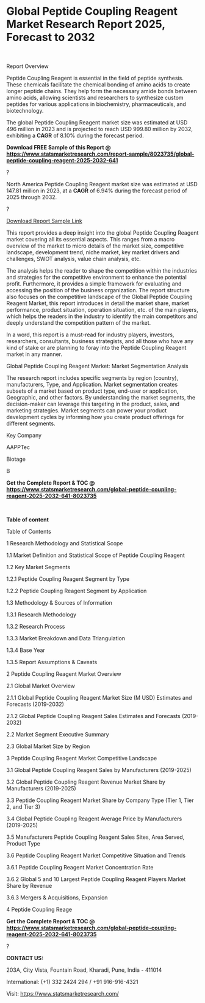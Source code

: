 <h1>Global Peptide Coupling Reagent Market Research Report 2025, Forecast to 2032</h1><br/><p>Report Overview</p>
 
 
 
 <p>Peptide Coupling Reagent is essential in the field of peptide synthesis. These chemicals facilitate the chemical bonding of amino acids to create longer peptide chains. They help form the necessary amide bonds between amino acids, allowing scientists and researchers to synthesize custom peptides for various applications in biochemistry, pharmaceuticals, and biotechnology.</p>
 
 
 
 <p>The global Peptide Coupling Reagent market size was estimated at USD 496 million in 2023 and is projected to reach USD 999.80 million by 2032, exhibiting a <strong>CAGR</strong> of 8.10% during the forecast period.</p>
 
 
 
 <div><b>Download FREE Sample of this Report @ <a href="https://www.statsmarketresearch.com/download-free-sample/8023735/global-peptide-coupling-reagent-2025-2032-641">https://www.statsmarketresearch.com/report-sample/8023735/global-peptide-coupling-reagent-2025-2032-641</a></b></div>
 
 
 
 <p>? </p>
 
 
 
 <p>North America Peptide Coupling Reagent market size was estimated at USD 147.81 million in 2023, at a <strong>CAGR</strong> of 6.94% during the forecast period of 2025 through 2032.</p>
 
 
 
 <p>? </p>
 
 
 
 <p><a href="https://www.statsmarketresearch.com/download-free-sample/8023735/global-peptide-coupling-reagent-2025-2032-641">Download Report Sample Link</a></p>
 
 
 
 <p>This report provides a deep insight into the global Peptide Coupling Reagent market covering all its essential aspects. This ranges from a macro overview of the market to micro details of the market size, competitive landscape, development trend, niche market, key market drivers and challenges, SWOT analysis, value chain analysis, etc.</p>
 
 
 
 <p>The analysis helps the reader to shape the competition within the industries and strategies for the competitive environment to enhance the potential profit. Furthermore, it provides a simple framework for evaluating and accessing the position of the business organization. The report structure also focuses on the competitive landscape of the Global Peptide Coupling Reagent Market, this report introduces in detail the market share, market performance, product situation, operation situation, etc. of the main players, which helps the readers in the industry to identify the main competitors and deeply understand the competition pattern of the market.</p>
 
 
 
 <p>In a word, this report is a must-read for industry players, investors, researchers, consultants, business strategists, and all those who have any kind of stake or are planning to foray into the Peptide Coupling Reagent market in any manner.</p>
 
 
 
 <p>Global Peptide Coupling Reagent Market: Market Segmentation Analysis</p>
 
 
 
 <p>The research report includes specific segments by region (country), manufacturers, Type, and Application. Market segmentation creates subsets of a market based on product type, end-user or application, Geographic, and other factors. By understanding the market segments, the decision-maker can leverage this targeting in the product, sales, and marketing strategies. Market segments can power your product development cycles by informing how you create product offerings for different segments.</p>
 
 
 
 <p>Key Company</p>
 
 
 
 <p>AAPPTec</p>
 
 
 
 <p>Biotage</p>
 
 
 
 <p>B</p>
 
 
 
 <div><b>Get the Complete Report & TOC @ <a href="https://www.statsmarketresearch.com/global-peptide-coupling-reagent-2025-2032-641-8023735">https://www.statsmarketresearch.com/global-peptide-coupling-reagent-2025-2032-641-8023735</a></b></div>
 
 
 
 <p><br />
 
 <b>Table of content</b></p>
 
 
 
 <p>Table of Contents<br />
 
 1 Research Methodology and Statistical Scope<br />
 
 1.1 Market Definition and Statistical Scope of Peptide Coupling Reagent<br />
 
 1.2 Key Market Segments<br />
 
 1.2.1 Peptide Coupling Reagent Segment by Type<br />
 
 1.2.2 Peptide Coupling Reagent Segment by Application<br />
 
 1.3 Methodology & Sources of Information<br />
 
 1.3.1 Research Methodology<br />
 
 1.3.2 Research Process<br />
 
 1.3.3 Market Breakdown and Data Triangulation<br />
 
 1.3.4 Base Year<br />
 
 1.3.5 Report Assumptions & Caveats<br />
 
 2 Peptide Coupling Reagent Market Overview<br />
 
 2.1 Global Market Overview<br />
 
 2.1.1 Global Peptide Coupling Reagent Market Size (M USD) Estimates and Forecasts (2019-2032)<br />
 
 2.1.2 Global Peptide Coupling Reagent Sales Estimates and Forecasts (2019-2032)<br />
 
 2.2 Market Segment Executive Summary<br />
 
 2.3 Global Market Size by Region<br />
 
 3 Peptide Coupling Reagent Market Competitive Landscape<br />
 
 3.1 Global Peptide Coupling Reagent Sales by Manufacturers (2019-2025)<br />
 
 3.2 Global Peptide Coupling Reagent Revenue Market Share by Manufacturers (2019-2025)<br />
 
 3.3 Peptide Coupling Reagent Market Share by Company Type (Tier 1, Tier 2, and Tier 3)<br />
 
 3.4 Global Peptide Coupling Reagent Average Price by Manufacturers (2019-2025)<br />
 
 3.5 Manufacturers Peptide Coupling Reagent Sales Sites, Area Served, Product Type<br />
 
 3.6 Peptide Coupling Reagent Market Competitive Situation and Trends<br />
 
 3.6.1 Peptide Coupling Reagent Market Concentration Rate<br />
 
 3.6.2 Global 5 and 10 Largest Peptide Coupling Reagent Players Market Share by Revenue<br />
 
 3.6.3 Mergers & Acquisitions, Expansion<br />
 
 4 Peptide Coupling Reage</p>
 
 
 
 <div><b>Get the Complete Report & TOC @ <a href="https://www.statsmarketresearch.com/global-peptide-coupling-reagent-2025-2032-641-8023735">https://www.statsmarketresearch.com/global-peptide-coupling-reagent-2025-2032-641-8023735</a></b></div>
 
 
 
 <p>? </p>
 
 
 
 <p><b>CONTACT US:</b><br />
 
 203A, City Vista, Fountain Road, Kharadi, Pune, India - 411014<br />
 
 International: (+1) 332 2424 294 / +91 916-916-4321<br />
 
 Visit: <a href="https://www.statsmarketresearch.com/">https://www.statsmarketresearch.com/</a></p>